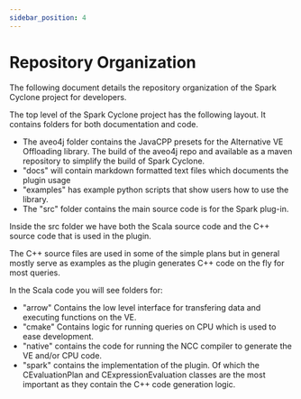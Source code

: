 ```yaml
---
sidebar_position: 4
---
```

# Repository Organization

The following document details the repository organization of the Spark Cyclone project for developers.

The top level of the Spark Cyclone project has the following layout.  It contains folders for both documentation and code.
* The aveo4j folder contains the JavaCPP presets for the Alternative VE Offloading library. The build of the aveo4j repo and available as a maven repository to simplify the build of Spark Cyclone. 
* "docs" will contain markdown formatted text files which documents the plugin usage
* "examples" has example python scripts that show users how to use the library.  
* The "src" folder contains the main source code is for the Spark plug-in.

Inside the src folder we have both the Scala source code and the C++ source code that is used in the plugin.

The C++ source files are used in some of the simple plans but in general mostly serve as examples as the plugin generates C++ code on the fly for most queries.

In the Scala code you will see folders for:
* "arrow" Contains the low level interface for transfering data and executing functions on the VE.
* "cmake" Contains logic for running queries on CPU which is used to ease development.
* "native" contains the code for running the NCC compiler to generate the VE and/or CPU code.
* "spark" contains the implementation of the plugin.  Of which the CEvaluationPlan and CExpressionEvaluation classes are the most important as they contain the C++ code generation logic.
